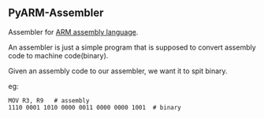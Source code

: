 ## PyARM-Assembler 

Assembler for [ARM assembly language](http://www.toves.org/books/arm/). 

An assembler is just a simple program that is supposed to convert assembly code to 
machine code(binary). 

Given an assembly code to our assembler, we want it to spit binary.

eg: 
```
MOV R3, R9   # assembly
1110 0001 1010 0000 0011 0000 0000 1001  # binary

``` 
